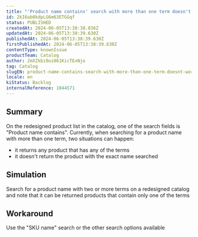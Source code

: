 ```yaml
---
title: "'Product name contains' search with more than one term doesn't work on catalog's redesigned UI"
id: 2kI6ab0kdpLG6m63ETGGqf
status: PUBLISHED
createdAt: 2024-06-05T13:38:38.836Z
updatedAt: 2024-06-05T13:38:39.630Z
publishedAt: 2024-06-05T13:38:39.630Z
firstPublishedAt: 2024-06-05T13:38:39.630Z
contentType: knownIssue
productTeam: Catalog
author: 2mXZkbi0oi061KicTExNjo
tag: Catalog
slugEN: product-name-contains-search-with-more-than-one-term-doesnt-work-on-catalogs-redesigned-ui
locale: en
kiStatus: Backlog
internalReference: 1044571
---
```


## Summary


On the redesigned product list in the catalog, one of the search fields is "Product name contains". Currently, when searching for a product name with more than one term, two situations can happen:

- it returns any product that has any of the terms
- it doesn't return the product with the exact name searched


##

## Simulation


Search for a product name with two or more terms on a redesigned catalog and note that it can be returned products that contain only one of the terms


##

## Workaround


Use the "SKU name" search or the other search options available





